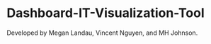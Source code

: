 # Dashboard-IT-Visualization-Tool
  
  Developed by Megan Landau, Vincent Nguyen, and MH Johnson.
  
  
